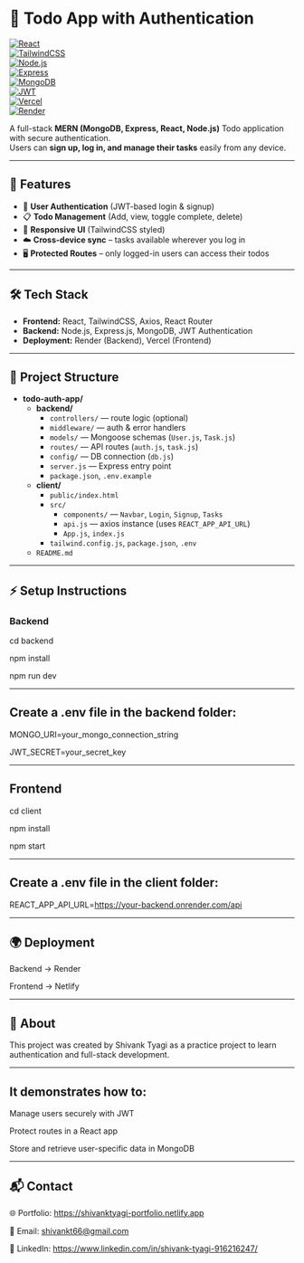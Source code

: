 # 📝 Todo App with Authentication  

[![React](https://img.shields.io/badge/Frontend-React-blue?logo=react)](https://react.dev/)  
[![TailwindCSS](https://img.shields.io/badge/Styling-TailwindCSS-38B2AC?logo=tailwind-css)](https://tailwindcss.com/)  
[![Node.js](https://img.shields.io/badge/Backend-Node.js-green?logo=node.js)](https://nodejs.org/)  
[![Express](https://img.shields.io/badge/Framework-Express-black?logo=express)](https://expressjs.com/)  
[![MongoDB](https://img.shields.io/badge/Database-MongoDB-47A248?logo=mongodb)](https://www.mongodb.com/)  
[![JWT](https://img.shields.io/badge/Auth-JWT-orange?logo=jsonwebtokens)](https://jwt.io/)  
[![Vercel](https://img.shields.io/badge/Frontend%20Deployed%20On-Vercel-black?logo=vercel)](https://vercel.com/)  
[![Render](https://img.shields.io/badge/Backend%20Deployed%20On-Render-purple?logo=render)](https://render.com/)  

A full-stack **MERN (MongoDB, Express, React, Node.js)** Todo application with secure authentication.  
Users can **sign up, log in, and manage their tasks** easily from any device.  

---

## 🚀 Features  
- 🔐 **User Authentication** (JWT-based login & signup)  
- 📋 **Todo Management** (Add, view, toggle complete, delete)  
- 📱 **Responsive UI** (TailwindCSS styled)  
- ☁️ **Cross-device sync** – tasks available wherever you log in  
- 🖥️ **Protected Routes** – only logged-in users can access their todos  

---

## 🛠️ Tech Stack  
- **Frontend:** React, TailwindCSS, Axios, React Router  
- **Backend:** Node.js, Express.js, MongoDB, JWT Authentication  
- **Deployment:** Render (Backend), Vercel (Frontend)  

---

## 📂 Project Structure  

- **todo-auth-app/**
  - **backend/**
    - `controllers/` — route logic (optional)
    - `middleware/` — auth & error handlers
    - `models/` — Mongoose schemas (`User.js`, `Task.js`)
    - `routes/` — API routes (`auth.js`, `task.js`)
    - `config/` — DB connection (`db.js`)
    - `server.js` — Express entry point
    - `package.json`, `.env.example`
  - **client/**
    - `public/index.html`
    - `src/`
      - `components/` — `Navbar`, `Login`, `Signup`, `Tasks`
      - `api.js` — axios instance (uses `REACT_APP_API_URL`)
      - `App.js`, `index.js`
    - `tailwind.config.js`, `package.json`, `.env`
  - `README.md`


---

## ⚡ Setup Instructions  

### Backend  
cd backend

npm install

npm run dev

---

## Create a .env file in the backend folder:

MONGO_URI=your_mongo_connection_string

JWT_SECRET=your_secret_key

---

## Frontend
cd client

npm install

npm start

---

## Create a .env file in the client folder:

REACT_APP_API_URL=https://your-backend.onrender.com/api

---

## 🌍 Deployment

Backend → Render

Frontend → Netlify

---

## 🤝 About

This project was created by Shivank Tyagi as a practice project to learn authentication and full-stack development.

---

## It demonstrates how to:

Manage users securely with JWT

Protect routes in a React app

Store and retrieve user-specific data in MongoDB

---

## 📬 Contact

🌐 Portfolio: https://shivanktyagi-portfolio.netlify.app

📧 Email: shivankt66@gmail.com

💼 LinkedIn: https://www.linkedin.com/in/shivank-tyagi-916216247/
